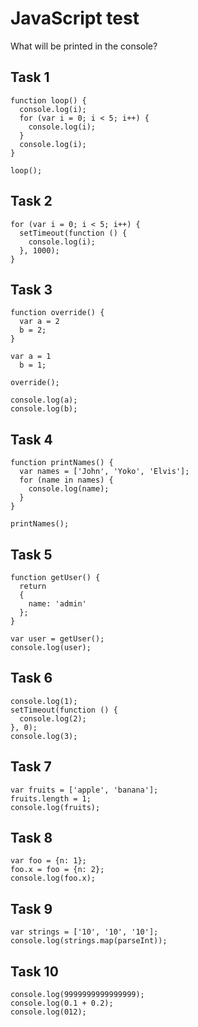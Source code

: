 # JavaScript test

What will be printed in the console?

## Task 1
```
function loop() {
  console.log(i);
  for (var i = 0; i < 5; i++) {
    console.log(i);
  }
  console.log(i);
}

loop();
```

## Task 2
```
for (var i = 0; i < 5; i++) {
  setTimeout(function () {
    console.log(i);
  }, 1000);
}
```

## Task 3
```
function override() {
  var a = 2
  b = 2;
}

var a = 1
  b = 1;

override();

console.log(a);
console.log(b);
```

## Task 4
```
function printNames() {
  var names = ['John', 'Yoko', 'Elvis'];
  for (name in names) {
    console.log(name);
  }
}

printNames();
```

## Task 5
```
function getUser() {
  return
  {
    name: 'admin'
  };
}

var user = getUser();
console.log(user);
```

## Task 6
```
console.log(1);
setTimeout(function () {
  console.log(2);
}, 0);
console.log(3); 
```

## Task 7
```
var fruits = ['apple', 'banana'];
fruits.length = 1;
console.log(fruits);
```

## Task 8
```
var foo = {n: 1};
foo.x = foo = {n: 2};
console.log(foo.x);
```

## Task 9
```
var strings = ['10', '10', '10'];
console.log(strings.map(parseInt));
```

## Task 10
```
console.log(9999999999999999);
console.log(0.1 + 0.2);
console.log(012);
```
